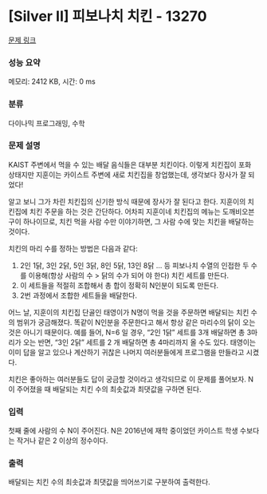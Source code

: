 # [Silver II] 피보나치 치킨 - 13270 

[문제 링크](https://www.acmicpc.net/problem/13270) 

### 성능 요약

메모리: 2412 KB, 시간: 0 ms

### 분류

다이나믹 프로그래밍, 수학

### 문제 설명

<p>KAIST 주변에서 먹을 수 있는 배달 음식들은 대부분 치킨이다. 이렇게 치킨집이 포화 상태지만 지훈이는 카이스트 주변에 새로 치킨집을 창업했는데, 생각보다 장사가 잘 되었다!</p>

<p>알고 보니 그가 차린 치킨집의 신기한 방식 때문에 장사가 잘 된다고 한다. 지훈이의 치킨집에 치킨 주문을 하는 것은 간단하다. 어차피 지훈이네 치킨집의 메뉴는 도깨비오븐구이 하나이므로, 치킨 먹을 사람 수만 이야기하면, 그 사람 수에 맞는 치킨을 배달하는 것이다.</p>

<p>치킨의 마리 수를 정하는 방법은 다음과 같다:</p>

<ol>
	<li>2인 1닭, 3인 2닭, 5인 3닭, 8인 5닭, 13인 8닭 … 등 피보나치 수열의 인접한 두 수를 이용해(항상 사람의 수 > 닭의 수가 되어 야 한다) 치킨 세트를 만든다.</li>
	<li>이 세트들을 적절히 조합해서 총 합이 정확히 N인분이 되도록 만든다.</li>
	<li>2번 과정에서 조합한 세트들을 배달한다.</li>
</ol>

<p>어느 날, 지훈이의 치킨집 단골인 태영이가 N명이 먹을 것을 주문하면 배달되는 치킨 수의 범위가 궁금해졌다. 똑같이 N인분을 주문한다고 해서 항상 같은 마리수의 닭이 오는 것은 아니기 때문이다. 예를 들어, N=6 일 경우, “2인 1닭” 세트를 3개 배달하면 총 3마리가 오는 반면, “3인 2닭” 세트를 2 개 배달하면 총 4마리까지 올 수도 있다. 태영이는 이미 답을 알고 있으나 계산하기 귀찮은 나머지 여러분들에게 프로그램을 만들라고 시켰다.</p>

<p>치킨은 좋아하는 여러분들도 답이 궁금할 것이라고 생각되므로 이 문제를 풀어보자. N이 주어졌을 때 배달되는 치킨 수의 최솟값과 최댓값을 구하면 된다.</p>

### 입력 

 <p>첫째 줄에 사람의 수 N이 주어진다. N은 2016년에 재학 중이었던 카이스트 학생 수보다는 작거나 같은 2 이상의 정수이다.</p>

### 출력 

 <p>배달되는 치킨 수의 최솟값과 최댓값을 띄어쓰기로 구분하여 출력한다.</p>

